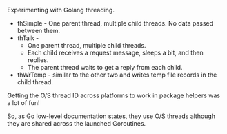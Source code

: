 Experimenting with Golang threading.

* thSimple - One parent thread, multiple child threads. No data passed between them.
* thTalk -
  - One parent thread, multiple child threads.
  - Each child receives a request message, sleeps a bit, and then replies.
  - The parent thread waits to get a reply from each child.
* thWrTemp - similar to the other two and writes temp file records in the child thread.

Getting the O/S thread ID across platforms to work in package helpers was a lot of fun!

So, as Go low-level documentation states, they use O/S threads although they are shared across the launched Goroutines.
